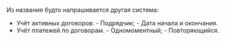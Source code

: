 Из названия будто напрашивается другая система:

- Учёт активных договоров:
	\- Подрядчик;
	\- Дата начала и окончания.
- Учёт платежей по договорам.
	\- Одномоментный;
	\- Повторяющийся.
